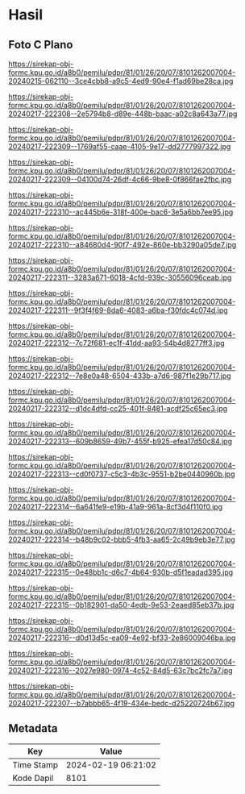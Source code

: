 # Hasil

## Foto C Plano

https://sirekap-obj-formc.kpu.go.id/a8b0/pemilu/pdpr/81/01/26/20/07/8101262007004-20240215-062110--3ce4cbb8-a9c5-4ed9-90e4-f1ad69be28ca.jpg

https://sirekap-obj-formc.kpu.go.id/a8b0/pemilu/pdpr/81/01/26/20/07/8101262007004-20240217-222308--2e5794b8-d89e-448b-baac-a02c8a643a77.jpg

https://sirekap-obj-formc.kpu.go.id/a8b0/pemilu/pdpr/81/01/26/20/07/8101262007004-20240217-222309--1769af55-caae-4105-9e17-dd2777997322.jpg

https://sirekap-obj-formc.kpu.go.id/a8b0/pemilu/pdpr/81/01/26/20/07/8101262007004-20240217-222309--04100d74-26df-4c66-9be8-0f866fae2fbc.jpg

https://sirekap-obj-formc.kpu.go.id/a8b0/pemilu/pdpr/81/01/26/20/07/8101262007004-20240217-222310--ac445b6e-318f-400e-bac6-3e5a6bb7ee95.jpg

https://sirekap-obj-formc.kpu.go.id/a8b0/pemilu/pdpr/81/01/26/20/07/8101262007004-20240217-222310--a84680d4-90f7-492e-860e-bb3290a05de7.jpg

https://sirekap-obj-formc.kpu.go.id/a8b0/pemilu/pdpr/81/01/26/20/07/8101262007004-20240217-222311--3283a671-6018-4cfd-939c-30556096ceab.jpg

https://sirekap-obj-formc.kpu.go.id/a8b0/pemilu/pdpr/81/01/26/20/07/8101262007004-20240217-222311--9f3f4f69-8da6-4083-a6ba-f30fdc4c074d.jpg

https://sirekap-obj-formc.kpu.go.id/a8b0/pemilu/pdpr/81/01/26/20/07/8101262007004-20240217-222312--7c72f681-ec1f-41dd-aa93-54b4d8277ff3.jpg

https://sirekap-obj-formc.kpu.go.id/a8b0/pemilu/pdpr/81/01/26/20/07/8101262007004-20240217-222312--7e8e0a48-6504-433b-a7d6-987f1e29b717.jpg

https://sirekap-obj-formc.kpu.go.id/a8b0/pemilu/pdpr/81/01/26/20/07/8101262007004-20240217-222312--d1dc4dfd-cc25-401f-8481-acdf25c65ec3.jpg

https://sirekap-obj-formc.kpu.go.id/a8b0/pemilu/pdpr/81/01/26/20/07/8101262007004-20240217-222313--609b8659-49b7-455f-b925-efea17d50c84.jpg

https://sirekap-obj-formc.kpu.go.id/a8b0/pemilu/pdpr/81/01/26/20/07/8101262007004-20240217-222313--cd0f0737-c5c3-4b3c-9551-b2be0440960b.jpg

https://sirekap-obj-formc.kpu.go.id/a8b0/pemilu/pdpr/81/01/26/20/07/8101262007004-20240217-222314--6a641fe9-e19b-41a9-961a-8cf3d4f110f0.jpg

https://sirekap-obj-formc.kpu.go.id/a8b0/pemilu/pdpr/81/01/26/20/07/8101262007004-20240217-222314--b48b9c02-bbb5-4fb3-aa65-2c49b9eb3e77.jpg

https://sirekap-obj-formc.kpu.go.id/a8b0/pemilu/pdpr/81/01/26/20/07/8101262007004-20240217-222315--0e48bb1c-d6c7-4b64-930b-d5f1eadad395.jpg

https://sirekap-obj-formc.kpu.go.id/a8b0/pemilu/pdpr/81/01/26/20/07/8101262007004-20240217-222315--0b182901-da50-4edb-9e53-2eaed85eb37b.jpg

https://sirekap-obj-formc.kpu.go.id/a8b0/pemilu/pdpr/81/01/26/20/07/8101262007004-20240217-222316--d0d13d5c-ea09-4e92-bf33-2e86009046ba.jpg

https://sirekap-obj-formc.kpu.go.id/a8b0/pemilu/pdpr/81/01/26/20/07/8101262007004-20240217-222316--2027e980-0974-4c52-84d5-63c7bc2fc7a7.jpg

https://sirekap-obj-formc.kpu.go.id/a8b0/pemilu/pdpr/81/01/26/20/07/8101262007004-20240217-222307--b7abbb65-4f19-434e-bedc-d25220724b67.jpg


## Metadata

| Key        | Value               |
| ---------- | ------------------- |
| Time Stamp | 2024-02-19 06:21:02 |
| Kode Dapil | 8101                |



